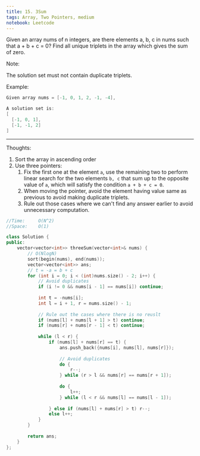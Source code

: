 ```yaml
---
title: 15. 3Sum
tags: Array, Two Pointers, medium
notebook: Leetcode
---
```


Given an array nums of n integers, are there elements a, b, c in nums such that a + b + c = 0? Find all unique triplets in the array which gives the sum of zero.

Note:

The solution set must not contain duplicate triplets.

Example:
```c++
Given array nums = [-1, 0, 1, 2, -1, -4],

A solution set is:
[
  [-1, 0, 1],
  [-1, -1, 2]
]
```
----------
Thoughts:
1. Sort the array in ascending order
2. Use three pointers:
    1. Fix the first one at the element `a`, use the remaining two to perform linear search for the two elements `b, c` that sum up to the opposite value of `a`, which will satisfy the condition `a + b + c = 0`.
    2. When moving the pointer, avoid the element having value same as previous to avoid making duplicate triplets.
    3. Rule out those cases where we can't find any answer earlier to avoid unnecessary computation.

```c++
//Time:     O(N^2)
//Space:    O(1)

class Solution {
public:
    vector<vector<int>> threeSum(vector<int>& nums) {
        // O(NlogN)
        sort(begin(nums), end(nums));
        vector<vector<int>> ans;
        // t = -a = b + c
        for (int i = 0; i < (int)nums.size() - 2; i++) {
            // Avoid duplicates
            if (i != 0 && nums[i - 1] == nums[i]) continue;
            
            int t = -nums[i];
            int l = i + 1, r = nums.size() - 1;
            
            // Rule out the cases where there is no reuslt
            if (nums[l] + nums[l + 1] > t) continue;
            if (nums[r] + nums[r - 1] < t) continue;
            
            while (l < r) {
                if (nums[l] + nums[r] == t) {
                    ans.push_back({nums[i], nums[l], nums[r]});
                    
                    // Avoid duplicates
                    do {
                        r--;
                    } while (r > l && nums[r] == nums[r + 1]);
                    
                    do {
                        l++;
                    } while (l < r && nums[l] == nums[l - 1]);
                    
                } else if (nums[l] + nums[r] > t) r--;
                else l++;
            }
        }
        
        return ans;
    }
};
```